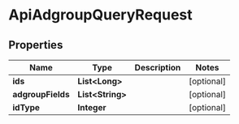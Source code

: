 

# ApiAdgroupQueryRequest


## Properties

Name | Type | Description | Notes
------------ | ------------- | ------------- | -------------
**ids** | **List&lt;Long&gt;** |  |  [optional]
**adgroupFields** | **List&lt;String&gt;** |  |  [optional]
**idType** | **Integer** |  |  [optional]



